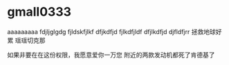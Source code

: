 # gmall0333
aaaaaaaaa
fdjljglgdg
fjldskfjlkf
dfjkdfjd
fjlkdfjldf
dfjlkdfjd
djfldfjrr
拯救地球好累
瑶瑶切克那

如果非要在在这份权限，我愿意爱你一万您
附近的两款发动机都死了肯德基了